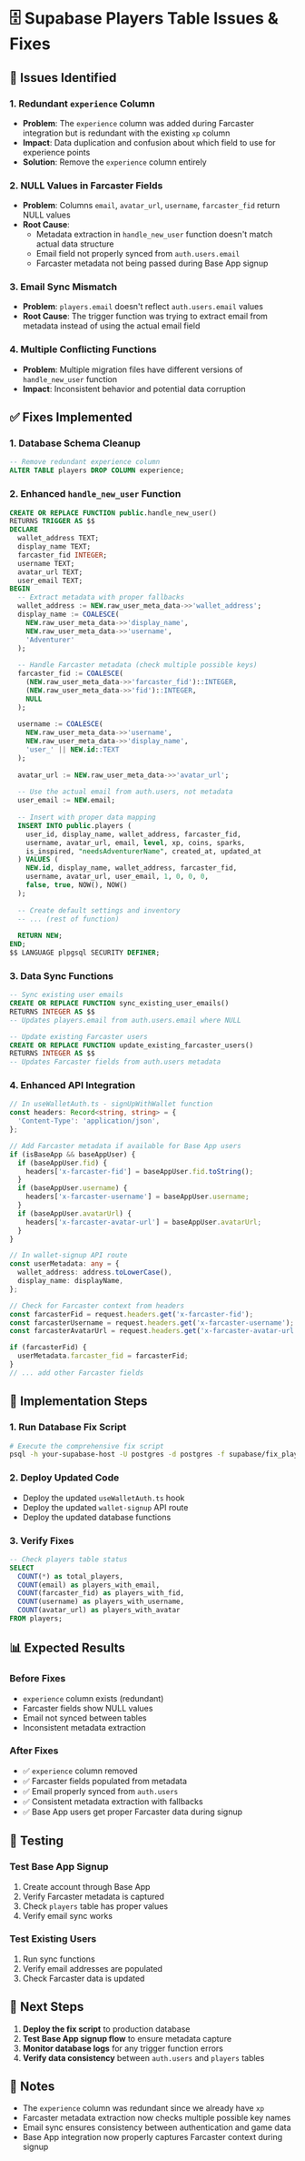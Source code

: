 # 🗄️ Supabase Players Table Issues & Fixes

## 🚨 **Issues Identified**

### 1. **Redundant `experience` Column**
- **Problem**: The `experience` column was added during Farcaster integration but is redundant with the existing `xp` column
- **Impact**: Data duplication and confusion about which field to use for experience points
- **Solution**: Remove the `experience` column entirely

### 2. **NULL Values in Farcaster Fields**
- **Problem**: Columns `email`, `avatar_url`, `username`, `farcaster_fid` return NULL values
- **Root Cause**: 
  - Metadata extraction in `handle_new_user` function doesn't match actual data structure
  - Email field not properly synced from `auth.users.email`
  - Farcaster metadata not being passed during Base App signup

### 3. **Email Sync Mismatch**
- **Problem**: `players.email` doesn't reflect `auth.users.email` values
- **Root Cause**: The trigger function was trying to extract email from metadata instead of using the actual email field

### 4. **Multiple Conflicting Functions**
- **Problem**: Multiple migration files have different versions of `handle_new_user` function
- **Impact**: Inconsistent behavior and potential data corruption

## ✅ **Fixes Implemented**

### 1. **Database Schema Cleanup**
```sql
-- Remove redundant experience column
ALTER TABLE players DROP COLUMN experience;
```

### 2. **Enhanced `handle_new_user` Function**
```sql
CREATE OR REPLACE FUNCTION public.handle_new_user()
RETURNS TRIGGER AS $$
DECLARE
  wallet_address TEXT;
  display_name TEXT;
  farcaster_fid INTEGER;
  username TEXT;
  avatar_url TEXT;
  user_email TEXT;
BEGIN
  -- Extract metadata with proper fallbacks
  wallet_address := NEW.raw_user_meta_data->>'wallet_address';
  display_name := COALESCE(
    NEW.raw_user_meta_data->>'display_name',
    NEW.raw_user_meta_data->>'username',
    'Adventurer'
  );
  
  -- Handle Farcaster metadata (check multiple possible keys)
  farcaster_fid := COALESCE(
    (NEW.raw_user_meta_data->>'farcaster_fid')::INTEGER,
    (NEW.raw_user_meta_data->>'fid')::INTEGER,
    NULL
  );
  
  username := COALESCE(
    NEW.raw_user_meta_data->>'username',
    NEW.raw_user_meta_data->>'display_name',
    'user_' || NEW.id::TEXT
  );
  
  avatar_url := NEW.raw_user_meta_data->>'avatar_url';
  
  -- Use the actual email from auth.users, not metadata
  user_email := NEW.email;
  
  -- Insert with proper data mapping
  INSERT INTO public.players (
    user_id, display_name, wallet_address, farcaster_fid,
    username, avatar_url, email, level, xp, coins, sparks,
    is_inspired, "needsAdventurerName", created_at, updated_at
  ) VALUES (
    NEW.id, display_name, wallet_address, farcaster_fid,
    username, avatar_url, user_email, 1, 0, 0, 0,
    false, true, NOW(), NOW()
  );
  
  -- Create default settings and inventory
  -- ... (rest of function)
  
  RETURN NEW;
END;
$$ LANGUAGE plpgsql SECURITY DEFINER;
```

### 3. **Data Sync Functions**
```sql
-- Sync existing user emails
CREATE OR REPLACE FUNCTION sync_existing_user_emails()
RETURNS INTEGER AS $$
-- Updates players.email from auth.users.email where NULL

-- Update existing Farcaster users
CREATE OR REPLACE FUNCTION update_existing_farcaster_users()
RETURNS INTEGER AS $$
-- Updates Farcaster fields from auth.users metadata
```

### 4. **Enhanced API Integration**
```typescript
// In useWalletAuth.ts - signUpWithWallet function
const headers: Record<string, string> = {
  'Content-Type': 'application/json',
};

// Add Farcaster metadata if available for Base App users
if (isBaseApp && baseAppUser) {
  if (baseAppUser.fid) {
    headers['x-farcaster-fid'] = baseAppUser.fid.toString();
  }
  if (baseAppUser.username) {
    headers['x-farcaster-username'] = baseAppUser.username;
  }
  if (baseAppUser.avatarUrl) {
    headers['x-farcaster-avatar-url'] = baseAppUser.avatarUrl;
  }
}
```

```typescript
// In wallet-signup API route
const userMetadata: any = {
  wallet_address: address.toLowerCase(),
  display_name: displayName,
};

// Check for Farcaster context from headers
const farcasterFid = request.headers.get('x-farcaster-fid');
const farcasterUsername = request.headers.get('x-farcaster-username');
const farcasterAvatarUrl = request.headers.get('x-farcaster-avatar-url');

if (farcasterFid) {
  userMetadata.farcaster_fid = farcasterFid;
}
// ... add other Farcaster fields
```

## 🔧 **Implementation Steps**

### 1. **Run Database Fix Script**
```bash
# Execute the comprehensive fix script
psql -h your-supabase-host -U postgres -d postgres -f supabase/fix_players_table_issues.sql
```

### 2. **Deploy Updated Code**
- Deploy the updated `useWalletAuth.ts` hook
- Deploy the updated `wallet-signup` API route
- Deploy the updated database functions

### 3. **Verify Fixes**
```sql
-- Check players table status
SELECT 
  COUNT(*) as total_players,
  COUNT(email) as players_with_email,
  COUNT(farcaster_fid) as players_with_fid,
  COUNT(username) as players_with_username,
  COUNT(avatar_url) as players_with_avatar
FROM players;
```

## 📊 **Expected Results**

### **Before Fixes**
- `experience` column exists (redundant)
- Farcaster fields show NULL values
- Email not synced between tables
- Inconsistent metadata extraction

### **After Fixes**
- ✅ `experience` column removed
- ✅ Farcaster fields populated from metadata
- ✅ Email properly synced from `auth.users`
- ✅ Consistent metadata extraction with fallbacks
- ✅ Base App users get proper Farcaster data during signup

## 🧪 **Testing**

### **Test Base App Signup**
1. Create account through Base App
2. Verify Farcaster metadata is captured
3. Check `players` table has proper values
4. Verify email sync works

### **Test Existing Users**
1. Run sync functions
2. Verify email addresses are populated
3. Check Farcaster data is updated

## 🚀 **Next Steps**

1. **Deploy the fix script** to production database
2. **Test Base App signup flow** to ensure metadata capture
3. **Monitor database logs** for any trigger function errors
4. **Verify data consistency** between `auth.users` and `players` tables

## 📝 **Notes**

- The `experience` column was redundant since we already have `xp`
- Farcaster metadata extraction now checks multiple possible key names
- Email sync ensures consistency between authentication and game data
- Base App integration now properly captures Farcaster context during signup
